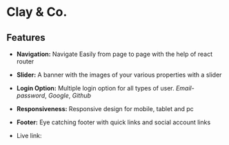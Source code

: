 # Clay & Co.

## Features
- **Navigation:** Navigate Easily from page to page with the help of react router

- **Slider:** A banner with the images of your various properties with a slider

- **Login Option:** Multiple login option for all types of user. *Email-password*, *Google*, *Github*

- **Responsiveness:** Responsive design for mobile, tablet and pc

- **Footer:** Eye catching footer with quick links and social account links

- Live link:

